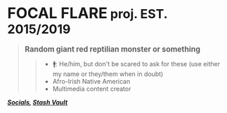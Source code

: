 <!-- _coverpage.md -->

# <big>FOCAL FLARE</big> proj. EST. 2015/2019

> <big><strong>Random giant red reptilian monster or something</strong></big>
>> - 🚹: He/him, but don't be scared to ask for these (use either my name or they/them when in doubt)
>> - Afro-Irish Native American
>> - Multimedia content creator

***[Socials](https://focalflare.carrd.co), [Stash Vault](https://focalflare.gumroad.com/)***